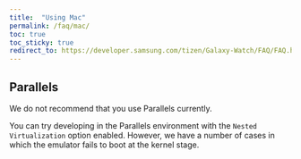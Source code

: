 ```yaml
---
title:  "Using Mac"
permalink: /faq/mac/
toc: true
toc_sticky: true
redirect_to: https://developer.samsung.com/tizen/Galaxy-Watch/FAQ/FAQ.html
---
```


## Parallels

We do not recommend that you use Parallels currently.

You can try developing in the Parallels environment with the `Nested Virtualization` option enabled. However, we have a number of cases in which the emulator fails to boot at the kernel stage.
